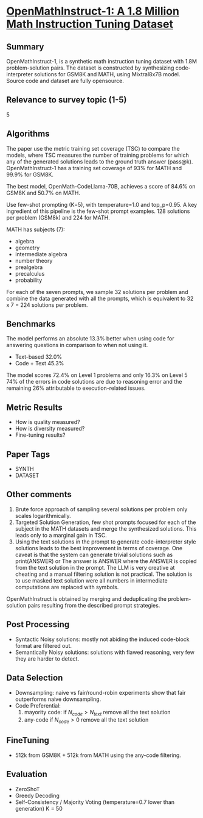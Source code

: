 # [OpenMathInstruct-1: A 1.8 Million Math Instruction Tuning Dataset](https://arxiv.org/abs/2402.101760)
## Summary

OpenMathInstruct-1, is a synthetic math instruction tuning dataset with 1.8M problem-solution pairs.
The dataset is constructed by synthesizing code-interpreter solutions for GSM8K and MATH, using Mixtral8x7B model.
Source code and dataset are fully opensource.

## Relevance to survey topic (1-5)

5

## Algorithms

The paper use the metric training set coverage (TSC) to compare the models, where TSC measures the number of training problems for which any of the generated solutions leads to the ground truth answer (pass@k).
OpenMathInstruct-1 has a training set coverage of 93% for MATH and 99.9% for GSM8K.

The best model, OpenMath-CodeLlama-70B, achieves a score of 84.6% on GSM8K and 50.7% on MATH.

Use few-shot prompting (K=5), with temperature=1.0 and top_p=0.95. A key ingredient of this pipeline is the few-shot prompt examples. 128 solutions per problem (GSM8k) and 224 for MATH. 


MATH has subjects (7):
- algebra
- geometry
- intermediate algebra
- number theory
- prealgebra
- precalculus
- probability

For each of the seven prompts, we sample 32 solutions per problem and combine the data generated with all the prompts, which is equivalent to 32 x 7 = 224 solutions per problem.

## Benchmarks

The model performs an absolute 13.3% better when using code for answering questions in comparison to when not using it.
- Text-based 32.0%
- Code + Text 45.3%

The model scores 72.4% on Level 1 problems and only 16.3% on Level 5
74% of the errors in code solutions are due to reasoning error and the remaining 26% attributable to execution-related issues.

## Metric Results

- How is quality measured?
- How is diversity measured?
- Fine-tuning results?

## Paper Tags

- SYNTH
- DATASET


## Other comments

1. Brute force approach of sampling several solutions per problem only scales logarithmically.
2. Targeted Solution Generation, few shot prompts focused for each of the subject in the MATH datasets and merge the synthesized solutions. This leads only to a marginal gain in TSC.
3. Using the text solutions in the prompt to generate code-interpreter style solutions leads to the best improvement in terms of coverage. One caveat is that the system can generate trivial solutions such as print(ANSWER) or The answer is ANSWER where the ANSWER is copied from the text solution in the prompt. The LLM is very creative at cheating and a manual filtering solution is not practical. The solution is to use masked text solution were all numbers in intermediate computations are replaced with symbols.

OpenMathInstruct is obtained by merging and deduplicating the problem-solution pairs resulting from the described prompt strategies.

## Post Processing
- Syntactic Noisy solutions: mostly not abiding the induced code-block format are filtered out.
- Semantically Noisy solutions: solutions with flawed reasoning, very few they are harder to detect.

## Data Selection
- Downsampling: naive vs fair/round-robin
experiments show that fair outperforms naive downsampling.
- Code Preferential: 
    1. mayority code: if $N_{code} > N_{text}$ remove all the text solution
    1. any-code if $N_{code} > 0$ remove all the text solution

## FineTuning
- 512k from GSM8K + 512k from MATH using the any-code filtering.

## Evaluation
- ZeroShoT
- Greedy Decoding
- Self-Consistency / Majority Voting (temperature=0.7 lower than generation) K = 50
